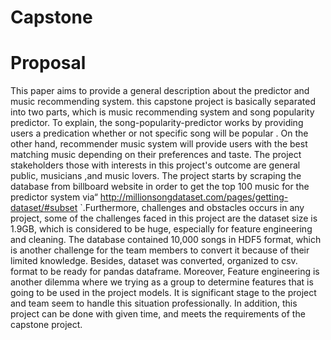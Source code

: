 # Capstone
# Proposal 
This	paper aims to provide a general description about the predictor and music recommending system. this capstone project is basically separated into two parts, which is music recommending system and song popularity predictor. To explain, the song-popularity-predictor works by providing   users a predication whether or not  specific song will be popular . On the other hand, recommender music system will provide  users with the best matching music depending on their preferences and taste. The project stakeholders those with interests in this project's outcome are general public, musicians ,and music lovers. The project starts by scraping the database from billboard website in order to get the top 100 music for the predictor system via“ http://millionsongdataset.com/pages/getting-dataset/#subset `.Furthermore, challenges and obstacles occurs in any project, some of the challenges faced in this project are the dataset size is 1.9GB, which is considered to be huge, especially for feature engineering and cleaning. The database contained 10,000 songs in HDF5 format, which is another challenge for the team members to convert it because of their limited knowledge. Besides, dataset was converted, organized to csv. format to be ready for pandas dataframe. Moreover, Feature engineering is another dilemma where we trying as a group to determine features that is going to be used in the project models. It is significant stage to the project and team seem to handle  this situation professionally. In addition, this project can be done with given time, and meets the requirements of the capstone project.
